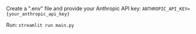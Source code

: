 Create a ".env" file and provide your Anthropic API key:
`ANTHROPIC_API_KEY={your_anthropic_api_key}`

Run: 
`streamlit run main.py`

